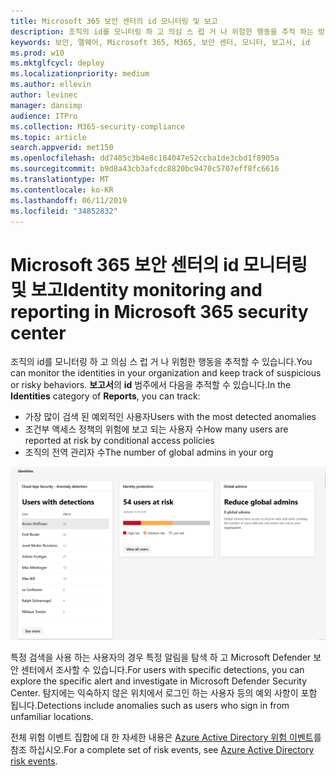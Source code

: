 ```yaml
---
title: Microsoft 365 보안 센터의 id 모니터링 및 보고
description: 조직의 id를 모니터링 하 고 의심 스 럽 거 나 위험한 행동을 추적 하는 방법에 대해 설명 합니다.
keywords: 보안, 맬웨어, Microsoft 365, M365, 보안 센터, 모니터, 보고서, id
ms.prod: w10
ms.mktglfcycl: deploy
ms.localizationpriority: medium
ms.author: ellevin
author: levinec
manager: dansimp
audience: ITPro
ms.collection: M365-security-compliance
ms.topic: article
search.appverid: met150
ms.openlocfilehash: dd7405c3b4e8c184047e52ccba1de3cbd1f8905a
ms.sourcegitcommit: b9d8a43cb3afcdc8820bc9470c5707eff8fc6616
ms.translationtype: MT
ms.contentlocale: ko-KR
ms.lasthandoff: 06/11/2019
ms.locfileid: "34852832"
---
```

# <a name="identity-monitoring-and-reporting-in-microsoft-365-security-center"></a><span data-ttu-id="aca63-104">Microsoft 365 보안 센터의 id 모니터링 및 보고</span><span class="sxs-lookup"><span data-stu-id="aca63-104">Identity monitoring and reporting in Microsoft 365 security center</span></span>

<span data-ttu-id="aca63-105">조직의 id를 모니터링 하 고 의심 스 럽 거 나 위험한 행동을 추적할 수 있습니다.</span><span class="sxs-lookup"><span data-stu-id="aca63-105">You can monitor the identities in your organization and keep track of suspicious or risky behaviors.</span></span> <span data-ttu-id="aca63-106">**보고서**의 **id** 범주에서 다음을 추적할 수 있습니다.</span><span class="sxs-lookup"><span data-stu-id="aca63-106">In the **Identities** category of **Reports**, you can track:</span></span>

* <span data-ttu-id="aca63-107">가장 많이 검색 된 예외적인 사용자</span><span class="sxs-lookup"><span data-stu-id="aca63-107">Users with the most detected anomalies</span></span>
* <span data-ttu-id="aca63-108">조건부 액세스 정책의 위험에 보고 되는 사용자 수</span><span class="sxs-lookup"><span data-stu-id="aca63-108">How many users are reported at risk by conditional access policies</span></span>
* <span data-ttu-id="aca63-109">조직의 전역 관리자 수</span><span class="sxs-lookup"><span data-stu-id="aca63-109">The number of global admins in your org</span></span>

![보고서 페이지의 id 범주](./media/security-docs/identities.png)

<span data-ttu-id="aca63-111">특정 검색을 사용 하는 사용자의 경우 특정 알림을 탐색 하 고 Microsoft Defender 보안 센터에서 조사할 수 있습니다.</span><span class="sxs-lookup"><span data-stu-id="aca63-111">For users with specific detections, you can explore the specific alert and investigate in Microsoft Defender Security Center.</span></span> <span data-ttu-id="aca63-112">탐지에는 익숙하지 않은 위치에서 로그인 하는 사용자 등의 예외 사항이 포함 됩니다.</span><span class="sxs-lookup"><span data-stu-id="aca63-112">Detections include anomalies such as users who sign in from unfamiliar locations.</span></span>

<span data-ttu-id="aca63-113">전체 위험 이벤트 집합에 대 한 자세한 내용은 [Azure Active Directory 위험 이벤트](https://docs.microsoft.com/azure/active-directory/reports-monitoring/concept-risk-events)를 참조 하십시오.</span><span class="sxs-lookup"><span data-stu-id="aca63-113">For a complete set of risk events, see [Azure Active Directory risk events](https://docs.microsoft.com/azure/active-directory/reports-monitoring/concept-risk-events).</span></span>
